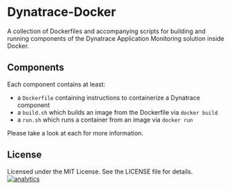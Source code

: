 # Dynatrace-Docker

A collection of Dockerfiles and accompanying scripts for building and running components of the Dynatrace Application Monitoring solution inside Docker.

## Components

Each component contains at least:

- a `Dockerfile` containing instructions to containerize a Dynatrace component
- a `build.sh` which builds an image from the Dockerfile via `docker build`
- a `run.sh` which runs a container from an image via `docker run`

Please take a look at each for more information.

## License

Licensed under the MIT License. See the LICENSE file for details.
[![analytics](https://www.google-analytics.com/collect?v=1&t=pageview&_s=1&dl=https%3A%2F%2Fgithub.com%2FdynaTrace&dp=%2FDynatrace-Docker&dt=Dynatrace-Docker&_u=Dynatrace~&cid=github.com%2FdynaTrace&tid=UA-54510554-5&aip=1)]()